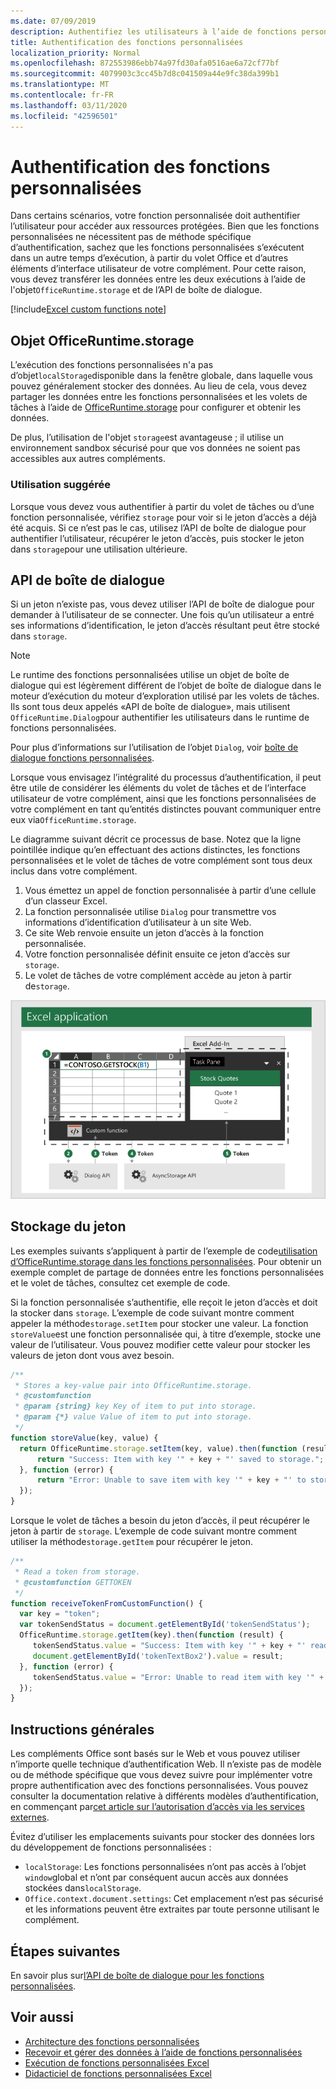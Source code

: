 ```yaml
---
ms.date: 07/09/2019
description: Authentifiez les utilisateurs à l’aide de fonctions personnalisées dans Excel.
title: Authentification des fonctions personnalisées
localization_priority: Normal
ms.openlocfilehash: 872553986ebb74a97fd30afa0516ae6a72cf77bf
ms.sourcegitcommit: 4079903c3cc45b7d8c041509a44e9fc38da399b1
ms.translationtype: MT
ms.contentlocale: fr-FR
ms.lasthandoff: 03/11/2020
ms.locfileid: "42596501"
---
```

# <a name="authentication-for-custom-functions"></a>Authentification des fonctions personnalisées

Dans certains scénarios, votre fonction personnalisée doit authentifier l’utilisateur pour accéder aux ressources protégées. Bien que les fonctions personnalisées ne nécessitent pas de méthode spécifique d’authentification, sachez que les fonctions personnalisées s’exécutent dans un autre temps d’exécution, à partir du volet Office et d’autres éléments d’interface utilisateur de votre complément. Pour cette raison, vous devez transférer les données entre les deux exécutions à l’aide de l'objet`OfficeRuntime.storage` et de l’API de boîte de dialogue.

[!include[Excel custom functions note](../includes/excel-custom-functions-note.md)]

## <a name="officeruntimestorage-object"></a>Objet OfficeRuntime.storage

L’exécution des fonctions personnalisées n'a pas d’objet`localStorage`disponible dans la fenêtre globale, dans laquelle vous pouvez généralement stocker des données. Au lieu de cela, vous devez partager les données entre les fonctions personnalisées et les volets de tâches à l’aide de [OfficeRuntime.storage](/javascript/api/office-runtime/officeruntime.storage) pour configurer et obtenir les données.

De plus, l’utilisation de l'objet `storage`est avantageuse ; il utilise un environnement sandbox sécurisé pour que vos données ne soient pas accessibles aux autres compléments.

### <a name="suggested-usage"></a>Utilisation suggérée

Lorsque vous devez vous authentifier à partir du volet de tâches ou d’une fonction personnalisée, vérifiez `storage` pour voir si le jeton d’accès a déjà été acquis. Si ce n’est pas le cas, utilisez l’API de boîte de dialogue pour authentifier l’utilisateur, récupérer le jeton d’accès, puis stocker le jeton dans `storage`pour une utilisation ultérieure.

## <a name="dialog-api"></a>API de boîte de dialogue

Si un jeton n’existe pas, vous devez utiliser l’API de boîte de dialogue pour demander à l’utilisateur de se connecter. Une fois qu’un utilisateur a entré ses informations d’identification, le jeton d’accès résultant peut être stocké dans `storage`.

> [!NOTE]
> Le runtime des fonctions personnalisées utilise un objet de boîte de dialogue qui est légèrement différent de l’objet de boîte de dialogue dans le moteur d’exécution du moteur d’exploration utilisé par les volets de tâches. Ils sont tous deux appelés «API de boîte de dialogue», mais utilisent `OfficeRuntime.Dialog`pour authentifier les utilisateurs dans le runtime de fonctions personnalisées.

Pour plus d’informations sur l’utilisation de l’objet `Dialog`, voir [boîte de dialogue fonctions personnalisées](../excel/custom-functions-dialog.md).

Lorsque vous envisagez l’intégralité du processus d’authentification, il peut être utile de considérer les éléments du volet de tâches et de l’interface utilisateur de votre complément, ainsi que les fonctions personnalisées de votre complément en tant qu’entités distinctes pouvant communiquer entre eux via`OfficeRuntime.storage`.

Le diagramme suivant décrit ce processus de base. Notez que la ligne pointillée indique qu’en effectuant des actions distinctes, les fonctions personnalisées et le volet de tâches de votre complément sont tous deux inclus dans votre complément.

1. Vous émettez un appel de fonction personnalisée à partir d’une cellule d’un classeur Excel.
2. La fonction personnalisée utilise `Dialog` pour transmettre vos informations d’identification d’utilisateur à un site Web.
3. Ce site Web renvoie ensuite un jeton d’accès à la fonction personnalisée.
4. Votre fonction personnalisée définit ensuite ce jeton d’accès sur `storage`.
5. Le volet de tâches de votre complément accède au jeton à partir de`storage`.

![Diagramme de la fonction personnalisée à l’aide de l’API de boîte de dialogue pour obtenir le jeton d’accès, puis partager le jeton avec le volet de tâches via l’API OfficeRuntime. Storage.](../images/authentication-diagram.png "Diagramme d’authentification.")

## <a name="storing-the-token"></a>Stockage du jeton

Les exemples suivants s’appliquent à partir de l’exemple de code[utilisation d’OfficeRuntime.storage dans les fonctions personnalisées](https://github.com/OfficeDev/PnP-OfficeAddins/tree/master/Excel-custom-functions/AsyncStorage). Pour obtenir un exemple complet de partage de données entre les fonctions personnalisées et le volet de tâches, consultez cet exemple de code.

Si la fonction personnalisée s’authentifie, elle reçoit le jeton d’accès et doit la stocker dans `storage`. L’exemple de code suivant montre comment appeler la méthode`storage.setItem` pour stocker une valeur. La fonction `storeValue`est une fonction personnalisée qui, à titre d’exemple, stocke une valeur de l’utilisateur. Vous pouvez modifier cette valeur pour stocker les valeurs de jeton dont vous avez besoin.

```js
/**
 * Stores a key-value pair into OfficeRuntime.storage.
 * @customfunction
 * @param {string} key Key of item to put into storage.
 * @param {*} value Value of item to put into storage.
 */
function storeValue(key, value) {
  return OfficeRuntime.storage.setItem(key, value).then(function (result) {
      return "Success: Item with key '" + key + "' saved to storage.";
  }, function (error) {
      return "Error: Unable to save item with key '" + key + "' to storage. " + error;
  });
}
```

Lorsque le volet de tâches a besoin du jeton d’accès, il peut récupérer le jeton à partir de `storage`. L’exemple de code suivant montre comment utiliser la méthode`storage.getItem` pour récupérer le jeton.

```js
/**
 * Read a token from storage.
 * @customfunction GETTOKEN
 */
function receiveTokenFromCustomFunction() {
  var key = "token";
  var tokenSendStatus = document.getElementById('tokenSendStatus');
  OfficeRuntime.storage.getItem(key).then(function (result) {
     tokenSendStatus.value = "Success: Item with key '" + key + "' read from storage.";
     document.getElementById('tokenTextBox2').value = result;
  }, function (error) {
     tokenSendStatus.value = "Error: Unable to read item with key '" + key + "' from storage. " + error;
  });
}
```

## <a name="general-guidance"></a>Instructions générales

Les compléments Office sont basés sur le Web et vous pouvez utiliser n’importe quelle technique d’authentification Web. Il n’existe pas de modèle ou de méthode spécifique que vous devez suivre pour implémenter votre propre authentification avec des fonctions personnalisées. Vous pouvez consulter la documentation relative à différents modèles d’authentification, en commençant par[cet article sur l’autorisation d’accès via les services externes](../develop/auth-external-add-ins.md).  

Évitez d’utiliser les emplacements suivants pour stocker des données lors du développement de fonctions personnalisées :  

- `localStorage`: Les fonctions personnalisées n’ont pas accès à l’objet `window`global et n’ont par conséquent aucun accès aux données stockées dans`localStorage`.
- `Office.context.document.settings`: Cet emplacement n’est pas sécurisé et les informations peuvent être extraites par toute personne utilisant le complément.

## <a name="next-steps"></a>Étapes suivantes
En savoir plus sur[l’API de boîte de dialogue pour les fonctions personnalisées](custom-functions-dialog.md).

## <a name="see-also"></a>Voir aussi

* [Architecture des fonctions personnalisées](custom-functions-architecture.md)
* [Recevoir et gérer des données à l’aide de fonctions personnalisées](custom-functions-web-reqs.md)
* [Exécution de fonctions personnalisées Excel](custom-functions-runtime.md)
* [Didacticiel de fonctions personnalisées Excel](excel-tutorial-custom-functions.md)
